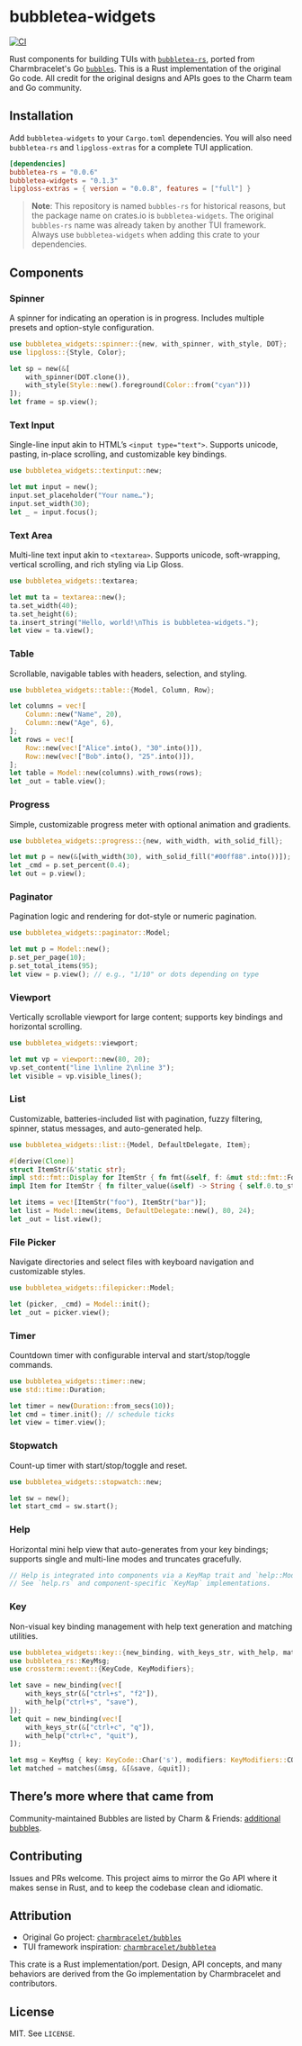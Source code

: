 # bubbletea-widgets

[![CI](https://github.com/whit3rabbit/bubbles-rs/workflows/CI/badge.svg)](https://github.com/whit3rabbit/bubbles-rs/actions)

Rust components for building TUIs with [`bubbletea-rs`](https://github.com/whit3rabbit/bubbletea-rs), ported from Charmbracelet's Go
[`bubbles`](https://github.com/charmbracelet/bubbles). This is a Rust implementation of
the original Go code. All credit for the original designs and APIs goes to the
Charm team and Go community.

## Installation

Add `bubbletea-widgets` to your `Cargo.toml` dependencies. You will also need `bubbletea-rs` and `lipgloss-extras` for a complete TUI application.

```toml
[dependencies]
bubbletea-rs = "0.0.6"
bubbletea-widgets = "0.1.3"
lipgloss-extras = { version = "0.0.8", features = ["full"] }
```

> **Note**: This repository is named `bubbles-rs` for historical reasons, but the package name on crates.io is `bubbletea-widgets`. The original `bubbles-rs` name was already taken by another TUI framework. Always use `bubbletea-widgets` when adding this crate to your dependencies.

## Components

### Spinner

A spinner for indicating an operation is in progress. Includes multiple presets
and option-style configuration.

```rust
use bubbletea_widgets::spinner::{new, with_spinner, with_style, DOT};
use lipgloss::{Style, Color};

let sp = new(&[
    with_spinner(DOT.clone()),
    with_style(Style::new().foreground(Color::from("cyan")))
]);
let frame = sp.view();
```

### Text Input

Single-line input akin to HTML’s `<input type="text">`. Supports unicode, pasting,
in-place scrolling, and customizable key bindings.

```rust
use bubbletea_widgets::textinput::new;

let mut input = new();
input.set_placeholder("Your name…");
input.set_width(30);
let _ = input.focus();
```

### Text Area

Multi-line text input akin to `<textarea>`. Supports unicode, soft-wrapping,
vertical scrolling, and rich styling via Lip Gloss.

```rust
use bubbletea_widgets::textarea;

let mut ta = textarea::new();
ta.set_width(40);
ta.set_height(6);
ta.insert_string("Hello, world!\nThis is bubbletea-widgets.");
let view = ta.view();
```

### Table

Scrollable, navigable tables with headers, selection, and styling.

```rust
use bubbletea_widgets::table::{Model, Column, Row};

let columns = vec![
    Column::new("Name", 20),
    Column::new("Age", 6),
];
let rows = vec![
    Row::new(vec!["Alice".into(), "30".into()]),
    Row::new(vec!["Bob".into(), "25".into()]),
];
let table = Model::new(columns).with_rows(rows);
let _out = table.view();
```

### Progress

Simple, customizable progress meter with optional animation and gradients.

```rust
use bubbletea_widgets::progress::{new, with_width, with_solid_fill};

let mut p = new(&[with_width(30), with_solid_fill("#00ff88".into())]);
let _cmd = p.set_percent(0.4);
let out = p.view();
```

### Paginator

Pagination logic and rendering for dot-style or numeric pagination.

```rust
use bubbletea_widgets::paginator::Model;

let mut p = Model::new();
p.set_per_page(10);
p.set_total_items(95);
let view = p.view(); // e.g., "1/10" or dots depending on type
```

### Viewport

Vertically scrollable viewport for large content; supports key bindings and
horizontal scrolling.

```rust
use bubbletea_widgets::viewport;

let mut vp = viewport::new(80, 20);
vp.set_content("line 1\nline 2\nline 3");
let visible = vp.visible_lines();
```

### List

Customizable, batteries-included list with pagination, fuzzy filtering, spinner,
status messages, and auto-generated help.

```rust
use bubbletea_widgets::list::{Model, DefaultDelegate, Item};

#[derive(Clone)]
struct ItemStr(&'static str);
impl std::fmt::Display for ItemStr { fn fmt(&self, f: &mut std::fmt::Formatter<'_>) -> std::fmt::Result { write!(f, "{}", self.0) } }
impl Item for ItemStr { fn filter_value(&self) -> String { self.0.to_string() } }

let items = vec![ItemStr("foo"), ItemStr("bar")];
let list = Model::new(items, DefaultDelegate::new(), 80, 24);
let _out = list.view();
```

### File Picker

Navigate directories and select files with keyboard navigation and customizable styles.

```rust
use bubbletea_widgets::filepicker::Model;

let (picker, _cmd) = Model::init();
let _out = picker.view();
```

### Timer

Countdown timer with configurable interval and start/stop/toggle commands.

```rust
use bubbletea_widgets::timer::new;
use std::time::Duration;

let timer = new(Duration::from_secs(10));
let cmd = timer.init(); // schedule ticks
let view = timer.view();
```

### Stopwatch

Count-up timer with start/stop/toggle and reset.

```rust
use bubbletea_widgets::stopwatch::new;

let sw = new();
let start_cmd = sw.start();
```

### Help

Horizontal mini help view that auto-generates from your key bindings; supports
single and multi-line modes and truncates gracefully.

```rust
// Help is integrated into components via a KeyMap trait and `help::Model`.
// See `help.rs` and component-specific `KeyMap` implementations.
```

### Key

Non-visual key binding management with help text generation and matching utilities.

```rust
use bubbletea_widgets::key::{new_binding, with_keys_str, with_help, matches};
use bubbletea_rs::KeyMsg;
use crossterm::event::{KeyCode, KeyModifiers};

let save = new_binding(vec![
    with_keys_str(&["ctrl+s", "f2"]),
    with_help("ctrl+s", "save"),
]);
let quit = new_binding(vec![
    with_keys_str(&["ctrl+c", "q"]),
    with_help("ctrl+c", "quit"),
]);

let msg = KeyMsg { key: KeyCode::Char('s'), modifiers: KeyModifiers::CONTROL };
let matched = matches(&msg, &[&save, &quit]);
```

## There’s more where that came from

Community-maintained Bubbles are listed by Charm & Friends: [additional bubbles](https://github.com/charm-and-friends/additional-bubbles).

## Contributing

Issues and PRs welcome. This project aims to mirror the Go API where it makes
sense in Rust, and to keep the codebase clean and idiomatic.

## Attribution

- Original Go project: [`charmbracelet/bubbles`](https://github.com/charmbracelet/bubbles)
- TUI framework inspiration: [`charmbracelet/bubbletea`](https://github.com/charmbracelet/bubbletea)

This crate is a Rust implementation/port. Design, API concepts, and many behaviors
are derived from the Go implementation by Charmbracelet and contributors.

## License

MIT. See `LICENSE`.
